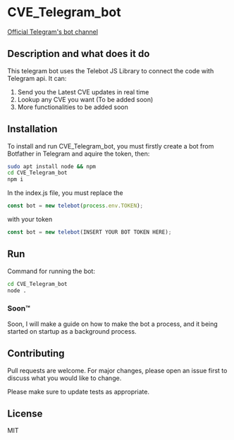 # CVE_Telegram_bot
[Official Telegram's bot channel](https://t.me/cve_latest_info)

## Description and what does it do

This telegram bot uses the Telebot JS Library  to connect the code with Telegram api. It can:
1. Send you the Latest CVE updates in real time
2. Lookup any CVE you want (To be added soon)
3. More functionalities to be added soon

## Installation

To install and run CVE_Telegram_bot, you must firstly create a bot from Botfather in Telegram and aquire the token, then:

```bash
sudo apt install node && npm
cd CVE_Telegram_bot
npm i 
```

In the index.js file, you must replace the 
```javascript
const bot = new telebot(process.env.TOKEN);
```
 with your token

```javascript
const bot = new telebot(INSERT YOUR BOT TOKEN HERE);
```

## Run

Command for running the bot:

```bash
cd CVE_Telegram_bot
node .
```

### Soon™️
Soon, I will make a guide on how to make the bot a process, and it being started on startup as a background process. 


## Contributing
Pull requests are welcome. For major changes, please open an issue first to discuss what you would like to change.

Please make sure to update tests as appropriate.

## License 
MIT
